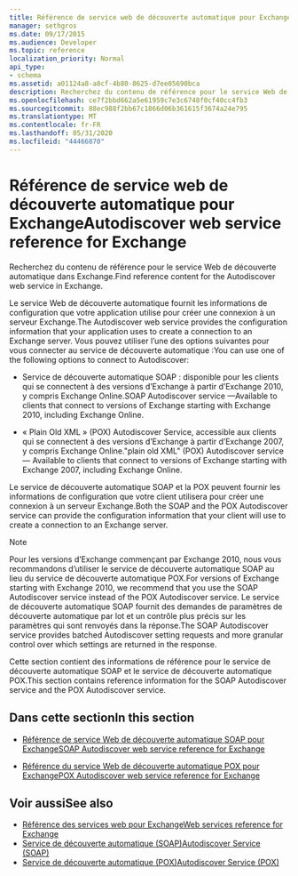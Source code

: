 ```yaml
---
title: Référence de service web de découverte automatique pour Exchange
manager: sethgros
ms.date: 09/17/2015
ms.audience: Developer
ms.topic: reference
localization_priority: Normal
api_type:
- schema
ms.assetid: a01124a8-a8cf-4b80-8625-d7ee05690bca
description: Recherchez du contenu de référence pour le service Web de découverte automatique dans Exchange.
ms.openlocfilehash: ce7f2bbd662a5e61959c7e3c6748f0cf40cc4fb3
ms.sourcegitcommit: 88ec988f2bb67c1866d06b361615f3674a24e795
ms.translationtype: MT
ms.contentlocale: fr-FR
ms.lasthandoff: 05/31/2020
ms.locfileid: "44466870"
---
```

# <a name="autodiscover-web-service-reference-for-exchange"></a><span data-ttu-id="e564c-103">Référence de service web de découverte automatique pour Exchange</span><span class="sxs-lookup"><span data-stu-id="e564c-103">Autodiscover web service reference for Exchange</span></span>

<span data-ttu-id="e564c-104">Recherchez du contenu de référence pour le service Web de découverte automatique dans Exchange.</span><span class="sxs-lookup"><span data-stu-id="e564c-104">Find reference content for the Autodiscover web service in Exchange.</span></span>
  
<span data-ttu-id="e564c-105">Le service Web de découverte automatique fournit les informations de configuration que votre application utilise pour créer une connexion à un serveur Exchange.</span><span class="sxs-lookup"><span data-stu-id="e564c-105">The Autodiscover web service provides the configuration information that your application uses to create a connection to an Exchange server.</span></span> <span data-ttu-id="e564c-106">Vous pouvez utiliser l’une des options suivantes pour vous connecter au service de découverte automatique :</span><span class="sxs-lookup"><span data-stu-id="e564c-106">You can use one of the following options to connect to Autodiscover:</span></span>
  
- <span data-ttu-id="e564c-107">Service de découverte automatique SOAP : disponible pour les clients qui se connectent à des versions d’Exchange à partir d’Exchange 2010, y compris Exchange Online.</span><span class="sxs-lookup"><span data-stu-id="e564c-107">SOAP Autodiscover service —Available to clients that connect to versions of Exchange starting with Exchange 2010, including Exchange Online.</span></span>
    
- <span data-ttu-id="e564c-108">« Plain Old XML » (POX) Autodiscover Service, accessible aux clients qui se connectent à des versions d’Exchange à partir d’Exchange 2007, y compris Exchange Online.</span><span class="sxs-lookup"><span data-stu-id="e564c-108">"plain old XML" (POX) Autodiscover service — Available to clients that connect to versions of Exchange starting with Exchange 2007, including Exchange Online.</span></span> 
    
<span data-ttu-id="e564c-109">Le service de découverte automatique SOAP et la POX peuvent fournir les informations de configuration que votre client utilisera pour créer une connexion à un serveur Exchange.</span><span class="sxs-lookup"><span data-stu-id="e564c-109">Both the SOAP and the POX Autodiscover service can provide the configuration information that your client will use to create a connection to an Exchange server.</span></span>
  
> [!NOTE]
> <span data-ttu-id="e564c-110">Pour les versions d’Exchange commençant par Exchange 2010, nous vous recommandons d’utiliser le service de découverte automatique SOAP au lieu du service de découverte automatique POX.</span><span class="sxs-lookup"><span data-stu-id="e564c-110">For versions of Exchange starting with Exchange 2010, we recommend that you use the SOAP Autodiscover service instead of the POX Autodiscover service.</span></span> <span data-ttu-id="e564c-111">Le service de découverte automatique SOAP fournit des demandes de paramètres de découverte automatique par lot et un contrôle plus précis sur les paramètres qui sont renvoyés dans la réponse.</span><span class="sxs-lookup"><span data-stu-id="e564c-111">The SOAP Autodiscover service provides batched Autodiscover setting requests and more granular control over which settings are returned in the response.</span></span> 
  
<span data-ttu-id="e564c-112">Cette section contient des informations de référence pour le service de découverte automatique SOAP et le service de découverte automatique POX.</span><span class="sxs-lookup"><span data-stu-id="e564c-112">This section contains reference information for the SOAP Autodiscover service and the POX Autodiscover service.</span></span>
  
## <a name="in-this-section"></a><span data-ttu-id="e564c-113">Dans cette section</span><span class="sxs-lookup"><span data-stu-id="e564c-113">In this section</span></span>
<span data-ttu-id="e564c-114"><a name="bk_InThisSection"> </a></span><span class="sxs-lookup"><span data-stu-id="e564c-114"><a name="bk_InThisSection"> </a></span></span>

- [<span data-ttu-id="e564c-115">Référence de service Web de découverte automatique SOAP pour Exchange</span><span class="sxs-lookup"><span data-stu-id="e564c-115">SOAP Autodiscover web service reference for Exchange</span></span>](soap-autodiscover-web-service-reference-for-exchange.md)
    
- [<span data-ttu-id="e564c-116">Référence du service Web de découverte automatique POX pour Exchange</span><span class="sxs-lookup"><span data-stu-id="e564c-116">POX Autodiscover web service reference for Exchange</span></span>](pox-autodiscover-web-service-reference-for-exchange.md)
    
## <a name="see-also"></a><span data-ttu-id="e564c-117">Voir aussi</span><span class="sxs-lookup"><span data-stu-id="e564c-117">See also</span></span>

- [<span data-ttu-id="e564c-118">Référence des services web pour Exchange</span><span class="sxs-lookup"><span data-stu-id="e564c-118">Web services reference for Exchange</span></span>](web-services-reference-for-exchange.md)
- [<span data-ttu-id="e564c-119">Service de découverte automatique (SOAP)</span><span class="sxs-lookup"><span data-stu-id="e564c-119">Autodiscover Service (SOAP)</span></span>](https://msdn.microsoft.com/library/e24d1a1f-0d20-4bd9-ae4c-9112ecacea78%28Office.15%29.aspx)
- [<span data-ttu-id="e564c-120">Service de découverte automatique (POX)</span><span class="sxs-lookup"><span data-stu-id="e564c-120">Autodiscover Service (POX)</span></span>](https://msdn.microsoft.com/library/13c54de3-a91c-4424-8732-99dd8f2162ec%28Office.15%29.aspx)
    

